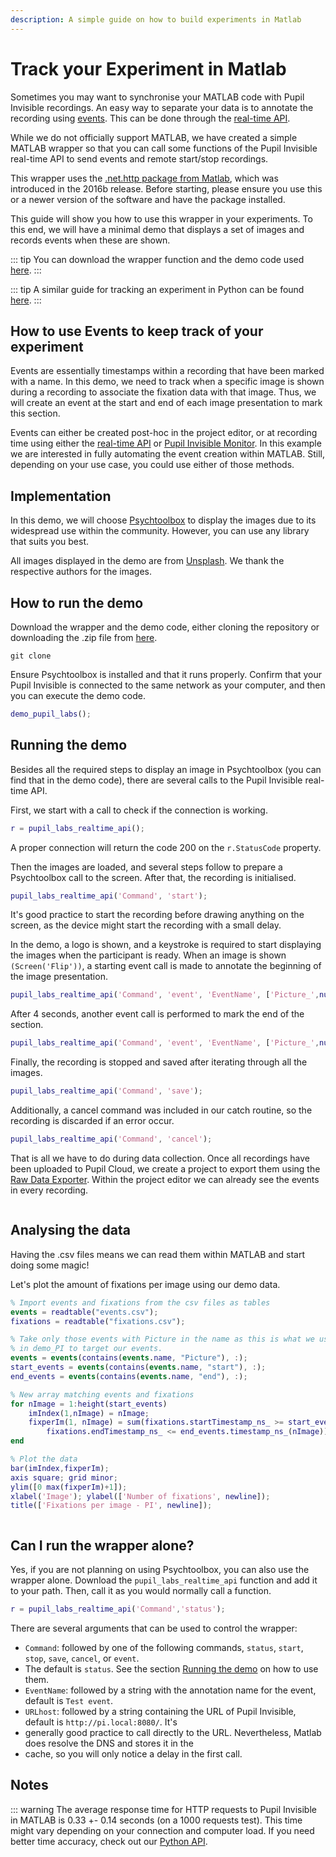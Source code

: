 ```yaml
---
description: A simple guide on how to build experiments in Matlab
---
```


# Track your Experiment in Matlab

Sometimes you may want to synchronise your MATLAB code with Pupil Invisible recordings. An easy way to separate your data 
is to annotate the recording using [events](/invisible/explainers/basic-concepts/#events). This can be done through the 
[real-time API](/invisible/how-tos/integrate-with-the-real-time-api/introduction).

While we do not officially support MATLAB, we have created a simple MATLAB wrapper so that you can call some functions of
the Pupil Invisible real-time API to send events and remote start/stop recordings.

This wrapper uses the [.net.http package from Matlab](https://mathworks.com/help/matlab/ref/matlab.net.http-package.html#), 
which was introduced in the 2016b release. Before starting, please ensure you use this or a newer version of the software 
and have the package installed.

This guide will show you how to use this wrapper in your experiments. To this end, we will have a minimal demo that 
displays a set of images and records events when these are shown.

::: tip
You can download the wrapper function and the demo code used [here](https://github.com/pupil-labs/realtime-matlab-experiment).
:::

::: tip
A similar guide for tracking an experiment in Python can be found [here](/invisible/how-tos/integrate-with-the-real-time-api/track-your-experiment-progress-using-events).
:::

## How to use Events to keep track of your experiment
Events are essentially timestamps within a recording that have been marked with a name. In this demo, we need to track 
when a specific image is shown during a recording to associate the fixation data with that image. Thus, we will create an 
event at the start and end of each image presentation to mark this section.

Events can either be created post-hoc in the project editor, or at recording time using either the 
[real-time API](/invisible/how-tos/integrate-with-the-real-time-api/introduction) or 
[Pupil Invisible Monitor](/invisible/how-tos/data-collection-with-the-companion-app/monitor-your-data-collection-in-real-time). 
In this example we are interested in fully automating the event creation within MATLAB. Still, depending on your use case, 
you could use either of those methods.

## Implementation
In this demo, we will choose [Psychtoolbox](https://www.psychtoolbox.org/) to display the images due to its widespread 
use within the community. However, you can use any library that suits you best.

All images displayed in the demo are from [Unsplash](https://unsplash.com/). We thank the respective authors for the images.

## How to run the demo
Download the wrapper and the demo code, either cloning the repository or downloading the .zip file from 
[here](https://github.com/pupil-labs/realtime-matlab-experiment).

```git
git clone 
```

Ensure Psychtoolbox is installed and that it runs properly. Confirm that your Pupil Invisible is connected to the same 
network as your computer, and then you can execute the demo code.

```matlab	
demo_pupil_labs();
```
## Running the demo
Besides all the required steps to display an image in Psychtoolbox (you can find that in the demo code), there are several 
calls to the Pupil Invisible real-time API.

First, we start with a call to check if the connection is working.

```matlab
r = pupil_labs_realtime_api();
```

A proper connection will return the code 200 on the `r.StatusCode` property.

Then the images are loaded, and several steps follow to prepare a Psychtoolbox call to the screen. After that, the 
recording is initialised.

```matlab
pupil_labs_realtime_api('Command', 'start');
```
It's good practice to start the recording before drawing anything on the screen, as the device might start the recording 
with a small delay.

In the demo, a logo is shown, and a keystroke is required to start displaying the images when the participant is ready. 
When an image is shown `(Screen('Flip'))`, a starting event call is made to annotate the beginning of the image presentation.

```matlab
pupil_labs_realtime_api('Command', 'event', 'EventName', ['Picture_',num2str(n, '%02.0f'),'_start']);
```
After 4 seconds, another event call is performed to mark the end of the section.

```matlab
pupil_labs_realtime_api('Command', 'event', 'EventName', ['Picture_',num2str(n, '%02.0f'),'_end']);
```
Finally, the recording is stopped and saved after iterating through all the images.

```matlab
pupil_labs_realtime_api('Command', 'save');
```
Additionally, a cancel command was included in our catch routine, so the recording is discarded if an error occur.

```matlab
pupil_labs_realtime_api('Command', 'cancel');
```

That is all we have to do during data collection. Once all recordings have been uploaded to Pupil Cloud, we create a 
project to export them using the [Raw Data Exporter](/invisible/reference/export-formats/#raw-data-exporter). Within the project 
editor we can already see the events in every recording.

<div style="display:flex;justify-content:center;" class="pb-4">
  <v-img
    :src="require('../../../media/invisible/how-tos/screenshot-matlab-pi-cloud.jpg')"
    max-width=100%
  >
  </v-img>
</div>

## Analysing the data
Having the .csv files means we can read them within MATLAB and start doing some magic!

Let's plot the amount of fixations per image using our demo data.

```matlab	
% Import events and fixations from the csv files as tables
events = readtable("events.csv");
fixations = readtable("fixations.csv");

% Take only those events with Picture in the name as this is what we used
% in demo_PI to target our events.
events = events(contains(events.name, "Picture"), :);
start_events = events(contains(events.name, "start"), :);
end_events = events(contains(events.name, "end"), :);

% New array matching events and fixations
for nImage = 1:height(start_events)
    imIndex(1,nImage) = nImage;
    fixperIm(1, nImage) = sum(fixations.startTimestamp_ns_ >= start_events.timestamp_ns_(nImage) &...
        fixations.endTimestamp_ns_ <= end_events.timestamp_ns_(nImage));
end

% Plot the data
bar(imIndex,fixperIm); 
axis square; grid minor;
ylim([0 max(fixperIm)+1]);
xlabel('Image'); ylabel(['Number of fixations', newline]);
title(['Fixations per image - PI', newline]);
```

<div style="display:flex;justify-content:center;" class="pb-4">
  <v-img
    :src="require('../../../media/invisible/how-tos/barplot-matlab-pi-cloud.jpg')"
    max-width=100%
  >
  </v-img>
</div>


## Can I run the wrapper alone? 
Yes, if you are not planning on using Psychtoolbox, you can also use the wrapper alone. Download the 
`pupil_labs_realtime_api` function and add it to your path. Then, call it as you would normally call a function.

```matlab
r = pupil_labs_realtime_api('Command','status');
```
There are several arguments that can be used to control the wrapper:

- `Command`: followed by one of the following commands,  `status`, `start`, `stop`, `save`, `cancel`, or `event`. 
- The default is `status`.
 See the section [Running the demo](#running-the-demo) on how to use them.
- `EventName`: followed by a string with the annotation name for the event, default is `Test event`.
- `URLhost`: followed by a string containing the URL of Pupil Invisible, default is `http://pi.local:8080/`. It's 
- generally good practice to call directly to the URL. Nevertheless, Matlab does resolve the DNS and stores it in the 
- cache, so you will only notice a delay in the first call.   

## Notes
::: warning
The average response time for HTTP requests to Pupil Invisible in MATLAB is 0.33 +- 0.14 seconds (on a 1000 requests test). 
This time might vary depending on your connection and computer load. If you need better time accuracy, check out our 
[Python API](https://pupil-labs-realtime-api.readthedocs.io/en/stable/examples/index.html).
